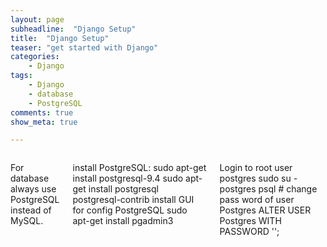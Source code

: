 ```yaml
---
layout: page
subheadline:  "Django Setup"
title:  "Django Setup"
teaser: "get started with Django"
categories:
    - Django
tags:
    - Django
    - database
    - PostgreSQL
comments: true
show_meta: true

---
```

<div class="row">


<div class="medium-14 medium-pull-3 columns" markdown="1">

For database always use PostgreSQL instead of MySQL.

install PostgreSQL:
	sudo apt-get install postgresql-9.4
	sudo apt-get install postgresql postgresql-contrib
install GUI for config PostgreSQL
	sudo apt-get install pgadmin3

Login to root user postgres
	sudo su - postgres
	psql
	# change pass word of user Postgres
	ALTER USER Postgres WITH PASSWORD '<newpassword>';


</div><!-- /.medium-8.columns -->

</div><!-- /.row -->
